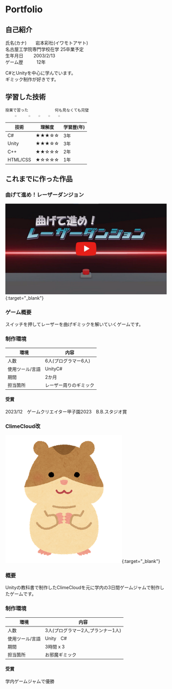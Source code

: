 # Portfolio

## 自己紹介
氏名(カナ)　　岩本彩杜(イワモトアヤト)  
名古屋工学院専門学校在学 25卒業予定  
生年月日　　 2003/2/13   
ゲーム歴　　　12年  

C#とUnityを中心に学んでいます。  
ギミック制作が好きです。

## 学習した技術  

    授業で習った　　　　　　　何も見なくても完璧
        ☆　　　☆　　☆　　☆　　☆　

| 技術     | 理解度 | 学習歴(年) |
|----------|--------|-----------|
| C#       | ★★★☆☆  | 3年        |
| Unity    | ★★★☆☆  | 3年        |
| C++      | ★★☆☆☆  | 2年        |
| HTML/CSS | ★☆☆☆☆  | 1年        |


## これまでに作った作品
### 曲げて進め！レーザーダンジョン
[![ここから動画に飛べます](/img/preview.png)](https://www.youtube.com/watch?v=vAu2sqNFRJk){:target="_blank"}  

### ゲーム概要
スイッチを押してレーザーを曲げギミックを解いていくゲームです。

### 制作環境

| 環境         | 内容                   |
|--------------|-----------------------|
| 人数         | 6人(プログラマー6人)   |
| 使用ツール/言語 | UnityC#             |
| 期間         | 2か月                  |
| 担当箇所     | レーザー周りのギミック  |


#### 受賞
2023/12　ゲームクリエイター甲子園2023　B.B.スタジオ賞

### ClimeCloud改
[![ここから動画に飛べます](/img/ham.png)](){:target="_blank"}  
### 概要
Unityの教科書で制作したClimeCloudを元に学内の3日間ゲームジャムで制作したゲームです。

### 制作環境

| 環境         | 内容                    |
|------------|-------------------------|
| 人数         | 3人(プログラマー2人,プランナー1人) |
| 使用ツール/言語 | Unity　C#                |
| 期間         | 3時間 x 3               |
| 担当箇所     | お邪魔ギミック               |

#### 受賞
学内ゲームジャムで優勝

### 
